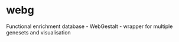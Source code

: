# webg
Functional enrichment database - WebGestalt - wrapper for multiple genesets and visualisation
